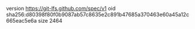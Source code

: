 version https://git-lfs.github.com/spec/v1
oid sha256:d80398f80f0b9087ab57c8635e2c891b47685a370463e60a45a12c665eac5e6a
size 2464
